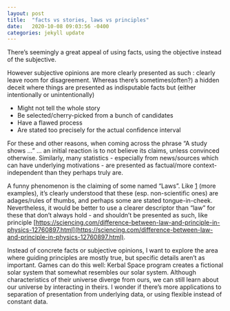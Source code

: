 ```yaml
---
layout: post
title:  "facts vs stories, laws vs principles"
date:   2020-10-08 09:03:56 -0400
categories: jekyll update
---
```

There’s seemingly a great appeal of using facts, using the objective instead of the subjective.

However subjective opinions are more clearly presented as such : clearly leave room for disagreement. Whereas there’s sometimes(often?) a hidden deceit where things are presented as indisputable facts but (either intentionally or unintentionally)
- Might not tell the whole story
- Be selected/cherry-picked from a bunch of candidates
- Have a flawed process 
- Are stated too precisely for the actual confidence interval
 
For these and other reasons, when coming across the phrase “A study shows …” … an initial reaction is to not believe its claims, unless convinced otherwise. Similarly, many statistics - especially from news/sources which can have underlying motivations - are presented as factual/more context-independent than they perhaps truly are.

A funny phenomenon is the claiming of some named “Laws”. Like [1](https://en.wikipedia.org/wiki/Goodhart%27s_law) (more examples), it’s clearly understood that these (esp. non-scientific ones) are adages/rules of thumbs, and perhaps some are stated tongue-in-cheek. Nevertheless, it would be better to use a clearer descriptor than “law” for these that don’t always hold - and shouldn’t be presented as such, like  principle [https://sciencing.com/difference-between-law-and-principle-in-physics-12760897.html](https://sciencing.com/difference-between-law-and-principle-in-physics-12760897.html).

Instead of concrete facts or subjective opinions, I want to explore the area where guiding principles are mostly true, but specific details aren’t as important. Games can do this well: Kerbal Space program creates a fictional solar system that somewhat resembles our solar system. Although characteristics of their universe diverge from ours, we can still learn about our universe by interacting in theirs.
I wonder if there’s more applications to separation of presentation from underlying data, or using flexible  instead of constant data.



[jekyll-docs]: https://jekyllrb.com/docs/home
[jekyll-gh]:   https://github.com/jekyll/jekyll
[jekyll-talk]: https://talk.jekyllrb.com/
